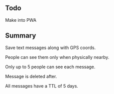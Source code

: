 ## Todo

Make into PWA

## Summary

Save text messages along with GPS coords.

People can see them only when physically nearby.

Only up to 5 people can see each message.

Message is deleted after.

All messages have a TTL of 5 days.